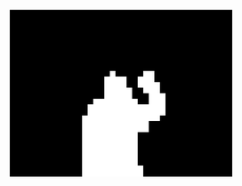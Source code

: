 <img src="readme_media/wave.gif" alt="Olá"
style="display: block; margin: auto; width: 400px; height: 300px; border: 1px solid #ddd;"/>
